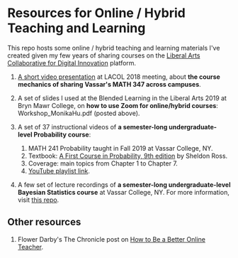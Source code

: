 # Resources for Online / Hybrid Teaching and Learning

This repo hosts some online / hybrid teaching and learning materials I've created given my few years of sharing courses on the [Liberal Arts Collaborative for Digital Innovation](https://lacol.net/) platform.

1. [A short video presentation](https://www.youtube.com/watch?v=MclwbW7zv7o&list=PL_lWxa4iVNt2-cuyCUqaAEFNdmz1bcRZt) at LACOL 2018 meeting, about **the course mechanics of sharing Vassar's MATH 347 across campuses**.

2. A set of slides I used at the Blended Learning in the Liberal Arts 2019 at Bryn Mawr College, on **how to use Zoom for online/hybrid courses**: Workshop_MonikaHu.pdf (posted above).

3. A set of 37 instructional videos of **a semester-long undergraduate-level Probability course**:
    1. MATH 241 Probability taught in Fall 2019 at Vassar College, NY.
    2. Textbook: [A First Course in Probability, 9th edition](https://www.pearson.com/us/higher-education/program/Ross-First-Course-in-Probability-A-9th-Edition/PGM110742.html) by Sheldon Ross.
    3. Coverage: main topics from Chapter 1 to Chapter 7.
    2. [YouTube playlist link](https://www.youtube.com/playlist?list=PL_lWxa4iVNt0fqxLbc-nvmvhCqsvtwQKN).
    
4. A few set of lecture recordings of **a semester-long undergraduate-level Bayesian Statistics course** at Vassar College, NY. For more information, visit [this repo](https://github.com/monika76five/Undergrad-Bayesian-Statistics).


## Other resources

1. Flower Darby's The Chronicle post on [How to Be a Better Online Teacher](https://www.chronicle.com/interactives/advice-online-teaching).
